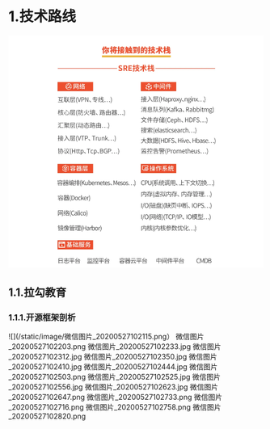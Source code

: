 # 1.技术路线
![](/static/image/微信截图_20200522180123.png)
## 1.1.拉勾教育
### 1.1.1.开源框架剖析
![](/static/image/微信图片_20200527102115.png）
微信图片_20200527102203.png
微信图片_20200527102233.jpg
微信图片_20200527102312.jpg
微信图片_20200527102350.jpg
微信图片_20200527102410.jpg
微信图片_20200527102444.jpg
微信图片_20200527102503.png
微信图片_20200527102525.jpg
微信图片_20200527102556.jpg
微信图片_20200527102623.jpg
微信图片_20200527102647.png
微信图片_20200527102733.png
微信图片_20200527102716.png
微信图片_20200527102758.png
微信图片_20200527102820.png